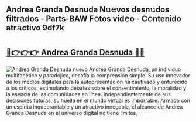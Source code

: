 ## Andrea Granda Desnuda N𝚞𝚎vos desn𝚞dos filtr𝚊dos - Parts-BAW F𝚘tos vid𝚎o - C𝚘ntenido atr𝚊ctivo 9df7k

# <h2><a href="http://mb4uiya.tromn.icu/?c=Andrea+Granda+Desnuda">🔗👉👉👉 Andrea Granda Desnuda 🔗🔗</a></h2>

[![Andrea Granda Desnuda nuevo](https://i.imgur.com/pEAQMta.gif)](http://mb4uiya.tromn.icu/?c=Andrea+Granda+Desnuda)
Andrea Granda Desnuda, un individuo multifacético y paradójico, desafía la comprensión simple. Su uso innovador de los medios digitales para la autopresentación ha cautivado y enfurecido a los críticos, estimulando debates sobre el consentimiento, la moralidad y la esencia de las comunidades en línea. Independientemente de sus decisiones futuras, su huella en el mundo virtual es imborrable. Armado con un espíritu inquebrantable y un atractivo innegable, el alcance de Andrea Granda Desnuda en el universo digital no tiene límites.
